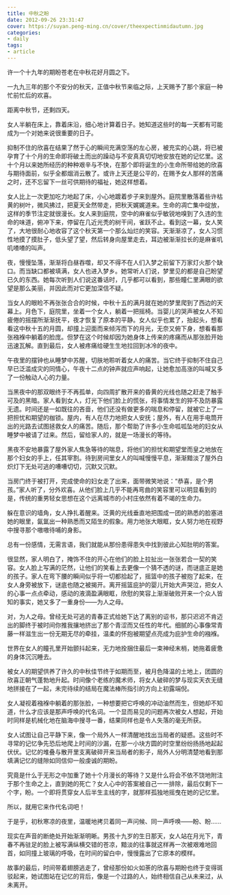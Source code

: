 ```yaml
---
title: 中秋之盼
date: 2012-09-26 23:31:47
cover: https://suyan.peng-ming.cn/cover/theexpectinmidautumn.jpg
categories:
- daily
tags:
- article
---
```

许一个十九年的期盼苍老在中秋花好月圆之下。

一九九三年的那个不安分的秋天，正值中秋节来临之际，上天赐予了那个家庭一种忙前忙后的欢喜。

距离中秋节，还剩四天。

<!-- more -->

女人半躺在床上，靠着床沿，细心地计算着日子。她知道这些时的每一天都有可能成为一个对她来说很重要的日子。

抑制不住的欣喜在结果了然于心的瞬间充满空荡的左心房，被充实的心跳，将已被孕育了十个月的生命即将破土而出的躁动与不安真真切切地安放在她的记忆里。这十个月以来她所经历的种种艰辛与不快，在那个即将诞生的小生命所带给她的欣喜与期待面前，似乎全都烟消云散了。或许上天还是公平的，在赐予女人那样的苦痛之时，还不忘留下一丝可供期待的福祉，她这样想着。

女人比上一次更加吃力地起了床，小心地踱着步子来到屋外。庭院里散落着些许枯黄的树叶，微风拂过，把夏天全然带走，把秋天娓娓道来。生命的凋亡集中绽放，这样的季节注定就很漫长。女人来到庭院，空中的麻雀似乎敏锐地嗅到了久违的生命的味道，俯冲下来，停留在几近光秃的树干间，雀跃不止。看到这一幕，女人笑了，大地很耐心地收容了这个秋天第一个那么灿烂的笑容。天渐渐凉了，女人习惯性地摸了摸肚子，低头望了望，然后转身向屋里走去，耳边被渐渐拉长的是麻雀叽叽喳喳的叫声。

夜，慢慢坠落，渐渐将白昼吞噬，却又不得不在人们入梦之前留下万家灯火那个缺口。而当缺口都被填满，女人也进入梦乡。她常听人们说，梦里见的都是自己盼望已久的东西。她每次听到人们说这番话时，几乎都可以看到，那些瞳仁里满眼的欲望是那么美丽，并因此而对它更加深信不疑。

当女人的眼睑不再张张合合的时候，中秋十五的满月就在她的梦里爬到了西边的天幕上。月色下，庭院里，坐着一个女人，躺着一把摇椅。当婴儿的哭声被女人不知疲倦的摇摆所渐渐抚平，夜才恢复了原本的平静。女人似乎也累了，抬起头，想看看这中秋十五的月圆，却撞上迎面而来倾泻而下的月光，无奈又俯下身，想看看那张襁褓中躺着的脸庞。但梦在这个时候却因为她身体上传来的疼痛而从那张脸开始迅速瓦解。直到最后，女人被疼痛给硬生生地拉回到冰冷的夜中。

午夜里的摆钟也从睡梦中苏醒，切肤地聆听着女人的痛苦。当它终于抑制不住自己早已泛滥成灾的同情心，午夜十二点的钟声就应声响起，让她愈加高涨的叫喊又多了一份触动人心的力量。

当黑夜中的那双眼终于不再孤单，向四周扩散开来的昏黄的光线也随之赶走了触手可及的黑暗。家人看到女人，灯光下他们脸上的慌张，将事情发生的猝不及防暴露无遗。时间还是一如既往的吝啬，他们还没有做更多的喘息和停留，就被它上了一把担忧和期望的枷锁。屋内，有人在尽力地把女人安抚；屋外，有人在用手电筒开出的光路去试图拯救女人的痛苦。随后，那个帮助了许多小生命呱呱坠地的妇女从睡梦中被请了过来。然后，留给家人的，就是一场漫长的等待。

黑夜不安地暴露了屋外家人焦急等待的喘息，将他们的担忧和期望堂而皇之地放在那个妇女的手上，任其宰割。待到房间里女人的叫喊慢慢平息，渐渐黯淡了屋外白炽灯下无处可逃的嘈嘈切切，沉默又沉默。

当房门终于被打开，完成使命的妇女走了出来，面带微笑地说：“恭喜，是个男孩。”家人听了，分外欢喜。从他们脸上几乎不能再弯曲的笑容里可以明显看到的是，传统的重男轻女思想在这个远离城市的小村庄依然有着不竭的生命力。

躲在意识的墙角，女人挣扎着醒来。泛黄的光线垂直地把围成一团的熟悉的脸塞进她的眼里，氤氲出一种熟悉而又陌生的假象。用力地张大眼眶，女人努力地在视野中搜寻那个嗷嗷待哺的身影。

总有一份感情，无需言语，我们就能从那份患得患失中找到彼此心知肚明的答案。

很显然，家人明白了，掩饰不住的开心在他们的脸上拉扯出一张张若合一契的笑容。女人脸上写满的茫然，让他们的笑看上去更像一个猜不透的谜，而谜底正是她的孩子。家人在弯下腰的瞬间似乎将一切都拾起了，摇篮中的孩子被抱了起来，在女人身旁被放下，谜底也随之被揭开。离开摇篮庇护的婴儿开始大声哭泣，把女人的心事一点点牵动，感动的液滴盈满眼眶，欣慰的笑容上渐渐破败开来一个众人皆知的事实，她又多了一重身份——为人之母。

对，为人之母。曾经无处可逃的青春正式给她下达了离别的诏书，那只迟迟不肯迈出的脚终于被时间你推我攘地挤出了那个青涩而又任性的年代。细腻的心事像常青藤一样滋生出一份无期无尽的牵挂，温柔的怀抱被期望点亮成为庇护生命的襁褓。

世界在女人的瞳孔里开始颤抖起来，无力地拴捆住最后一束神经末梢，她拖着疲惫的身体沉沉睡去。

被女人的期望供养了许久的中秋佳节终于如期而至，被月色降温的土地上，团圆的欣喜正朝气蓬勃地升起。时间像个老练的魔术师，将女人破碎的梦与现实天衣无缝地拼接在了一起，未完待续的结局在魔法棒所指引的方向上初露端倪。

女人凝视着襁褓中躺着的那张脸，一种想要把它呼唤的冲动油然而生，但她却不知道，什么才应该是那声呼唤的代名词。一个显而易见的问题再次被女人想起，开始时同样是机械化地在脑海中搜寻一番，结果同样也是令人失落的毫无所获。

女人试图让自己平静下来，像一个局外人一样清醒地找出当局者的疑惑。这些时不寻常的记忆争先恐后地爬上时间的沙漏，在那一小块方圆的时空里纷纷扬扬地起起伏伏。记忆的堆叠与散开里支离破碎开来当局者的影子，局外人分明清楚地看到那填满记忆的缝隙如同信仰一般虔诚的期盼。

究竟是什么于无形之中加重了她十个月漫长的等待？又是什么将会不依不饶地附注于那个生命之上，直到她的死亡？女人心中的答案被自己一一排除，最后仅剩下一个字，盼。一个即将贯穿女人后半生主线的字，就那样孤独地摇曳在她的记忆里。

所以，就用它来作代名词吧！

于是乎，初秋寒凉的夜里，温暖地拷贝着同一声问候、同一声呼唤——盼、盼......

现实在声音的断绝处开始渐渐明晰。男孩十九岁的生日那天，女人站在月光下，青春不再驻足的脸上被写满纵横交错的苍凉，黯淡的往事就这样再一次被艰难地回首，如同撞上玻璃的呼吸，在时间的留白中，慢慢露出了它原本的模样。

故事的最后，时间带着翅膀逃走了，曾经那份如火如荼的欣喜与期盼也终于变得斑驳起来，她试图站在记忆的背后，像是一个过路的人，始终相信自己从未来过，从未离开。

<audio src="http://music.163.com/song/media/outer/url?id=32455238.mp3" loop autoplay>
Your browser does not support the audio tag.
</audio>